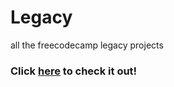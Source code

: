 # Legacy
all the freecodecamp legacy projects
### Click [here](https://legacy.bashit.me/) to check it out!
